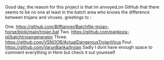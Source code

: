 Good day, the reason for this project is that im annoyed,on GitHub that there seems to be no one at least in the batch area who knows the difference between trojans and viruses.
greetings to :

One.    https://github.com/Bifftanner/Batchfile-trojan-horse/blob/main/trojan.bat
Two.    https://github.com/pankoza-pl/batchtrojangenerator
Three.  https://github.com/VSNOOB/ActualDangerousTrojanVirus
Four.   https://github.com/VarunBanka/trojan
Sadly I dont have enough space to comment everything in Here but check it out youreself
